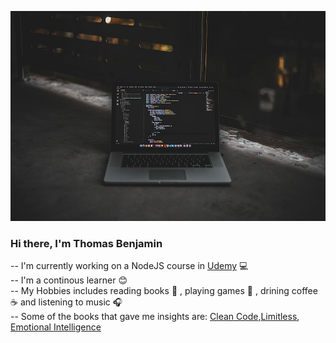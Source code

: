 ![profile](profile.jpg)

### Hi there, I'm Thomas Benjamin
-- I'm currently working on a NodeJS course in [Udemy](https://www.udemy.com/course/the-complete-nodejs-developer-course-2/) :computer:<br>
-- I'm a continous learner :blush: <br>
-- My Hobbies includes reading books :blue_book: , playing games :football: , drining coffee :coffee: and listening to music :headphones: <br>
-- Some of the books that gave me insights are: [Clean Code](https://www.amazon.ca/Clean-Code-Handbook-Software-Craftsmanship/dp/0132350882),[Limitless](https://www.limitlessbook.com/), [Emotional Intelligence](https://www.amazon.ca/Emotional-Intelligence-10th-Anniversary-Matter/dp/055338371X)